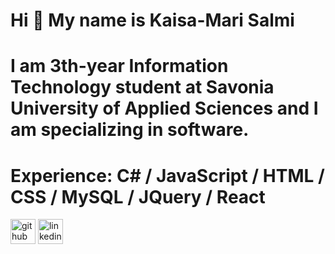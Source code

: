 # Hi 👋 My name is Kaisa-Mari Salmi
# I am 3th-year Information Technology student at Savonia University of Applied Sciences and I am specializing in software.
# Experience: C# / JavaScript / HTML / CSS / MySQL / JQuery / React

[<img src='https://cdn.jsdelivr.net/npm/simple-icons@3.0.1/icons/github.svg' alt='github' height='40'>](https://github.com/Indorado)  [<img src='https://cdn.jsdelivr.net/npm/simple-icons@3.0.1/icons/linkedin.svg' alt='linkedin' height='40'>](https://www.linkedin.com/in/kaisa-mari-salmi-47016a161/)

